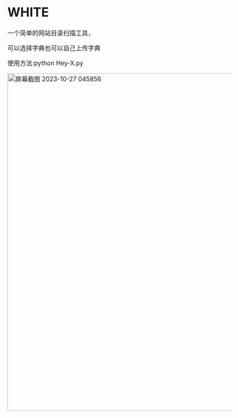 # WHITE
一个简单的网站目录扫描工具，

可以选择字典也可以自己上传字典

使用方法:python Hey-X.py

<img width="762" alt="屏幕截图 2023-10-27 045856" src="https://github.com/RX-003/WHITE/assets/81676535/e0c6a945-eb78-481c-9ba9-5c11f11e4d73">

